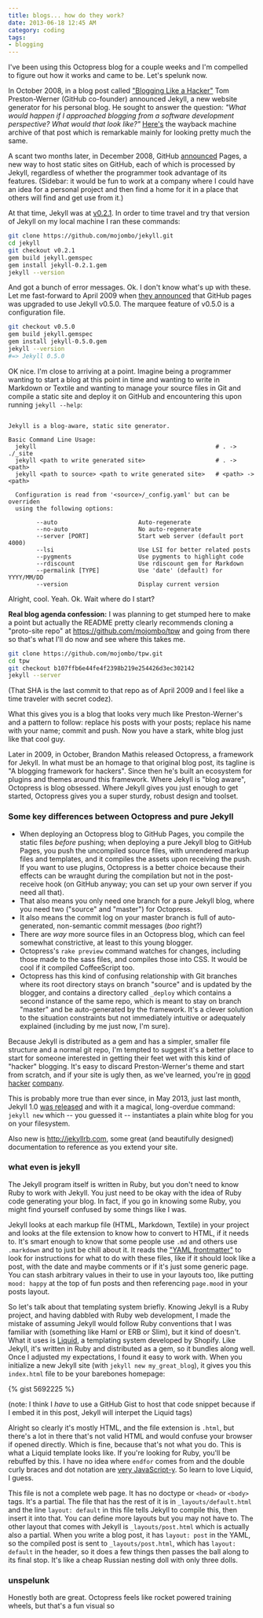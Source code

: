 ```yaml
---
title: blogs... how do they work?
date: 2013-06-18 12:45 AM
category: coding
tags:
- blogging
---
```


I've been using this Octopress blog for a couple weeks and I'm compelled to figure out how it works and came to be. Let's spelunk now.

In October 2008, in a blog post called ["Blogging Like a Hacker"](http://tom.preston-werner.com/2008/11/17/blogging-like-a-hacker.html) Tom Preston-Werner (GitHub co-founder) announced Jekyll, a new website generator for his personal blog. He sought to answer the question: *"What would happen if I approached blogging from a software development perspective? What would that look like?"* [Here's](http://web.archive.org/web/20081220103916/http://tom.preston-werner.com/2008/11/17/blogging-like-a-hacker.html) the wayback machine archive of that post which is remarkable mainly for looking pretty much the same.

A scant two months later, in December 2008, GitHub [announced](https://github.com/blog/272-github-pages) Pages, a new way to host static sites on GitHub, each of which is processed by Jekyll, regardless of whether the programmer took advantage of its features. (Sidebar: it would be fun to work at a company where I could have an idea for a personal project and then find a home for it in a place that others will find and get use from it.)

At that time, Jekyll was at [v0.2.1](https://github.com/mojombo/jekyll/tree/v0.2.1). In order to time travel and try that version of Jekyll on my local machine I ran these commands:

```bash
git clone https://github.com/mojombo/jekyll.git
cd jekyll
git checkout v0.2.1
gem build jekyll.gemspec
gem install jekyll-0.2.1.gem
jekyll --version
```

And got a bunch of error messages. Ok. I don't know what's up with these. Let me fast-forward to April 2009 when [they announced](https://github.com/blog/402-github-pages-upgraded-to-jekyll-0-5-0) that GitHub pages was upgraded to use Jekyll v0.5.0. The marquee feature of v0.5.0 is a configuration file.

```bash
git checkout v0.5.0
gem build jekyll.gemspec
gem install jekyll-0.5.0.gem
jekyll --version
#=> Jekyll 0.5.0
```

OK nice. I'm close to arriving at a point. Imagine being a programmer wanting to start a blog at this point in time and wanting to write in Markdown or Textile and wanting to manage your source files in Git and compile a static site and deploy it on GitHub and encountering this upon running `jekyll --help`:

```

Jekyll is a blog-aware, static site generator.

Basic Command Line Usage:
  jekyll                                                   # . -> ./_site
  jekyll <path to write generated site>                    # . -> <path>
  jekyll <path to source> <path to write generated site>   # <path> -> <path>

  Configuration is read from '<source>/_config.yaml' but can be overriden
  using the following options:

        --auto                       Auto-regenerate
        --no-auto                    No auto-regenerate
        --server [PORT]              Start web server (default port 4000)
        --lsi                        Use LSI for better related posts
        --pygments                   Use pygments to highlight code
        --rdiscount                  Use rdiscount gem for Markdown
        --permalink [TYPE]           Use 'date' (default) for YYYY/MM/DD
        --version                    Display current version

```

Alright, cool. Yeah. Ok. Wait where do I start?

**Real blog agenda confession:** I was planning to get stumped here to make a point but actually the README pretty clearly recommends cloning a "proto-site repo" at <https://github.com/mojombo/tpw> and going from there so that's what I'll do now and see where this takes me.

```bash
git clone https://github.com/mojombo/tpw.git
cd tpw
git checkout b107ffb6e44fe4f2398b219e254426d3ec302142
jekyll --server
```

(That SHA is the last commit to that repo as of April 2009 and I feel like a time traveler with secret codez).

What this gives you is a blog that looks very much like Preston-Werner's and a pattern to follow: replace his posts with your posts; replace his name with your name; commit and push. Now you have a stark, white blog just like that cool guy.

Later in 2009, in October, Brandon Mathis released Octopress, a framework for Jekyll. In what must be an homage to that original blog post, its tagline is "A blogging framework for hackers". Since then he's built an ecosystem for plugins and themes around this framework. Where Jekyll is "blog aware", Octopress is blog obsessed. Where Jekyll gives you just enough to get started, Octopress gives you a super sturdy, robust design and toolset.

### Some key differences between Octopress and pure Jekyll

* When deploying an Octopress blog to GitHub Pages, you compile the static files *before* pushing; when deploying a pure Jekyll blog to GitHub Pages, you push the uncompiled source files, with unrendered markup files and templates, and it compiles the assets upon receiving the push. If you want to use plugins, Octopress is a better choice because their effects can be wraught during the compilation but not in the post-receive hook (on GitHub anyway; you can set up your own server if you need all that).
* That also means you only need one branch for a pure Jekyll blog, where you need two ("source" and "master") for Octopress.
* It also means the commit log on your master branch is full of auto-generated, non-semantic commit messages (*boo* right?)
* There are *way* more source files in an Octopress blog, which can feel somewhat constrictive, at least to this young blogger.
* Octopress's `rake preview` command watches for changes, including those made to the sass files, and compiles those into CSS. It would be cool if it compiled CoffeeScript too.
* Octopress has this kind of confusing relationship with Git branches where its root directory stays on branch "source" and is updated by the blogger, and contains a directory called `_deploy` which contains a second instance of the same repo, which is meant to stay on branch "master" and be auto-generated by the framework. It's a clever solution to the situation constraints but not immediately intuitive or adequately explained (including by me just now, I'm sure).

Because Jekyll is distributed as a gem and has a simpler, smaller file structure and a normal git repo, I'm tempted to suggest it's a better place to start for someone interested in getting their feet wet with this kind of "hacker" blogging. It's easy to discard Preston-Werner's theme and start from scratch, and if your site is ugly then, as we've learned, you're [in](http://www.w3.org/People/Berners-Lee/) [good](http://www.python.org/~guido/) [hacker](http://www.wall.org/~larry/) [company](http://www.aviflombaum.com/).

This is probably more true than ever since, in May 2013, just last month, Jekyll 1.0 [was released](https://github.com/blog/1502-jekyll-turns-1-0) and with it a magical, long-overdue command: `jekyll new` which -- you guessed it -- instantiates a plain white blog for you on your filesystem.

Also new is <http://jekyllrb.com>, some great (and beautifully designed) documentation to reference as you extend your site.

### what even is jekyll

The Jekyll program itself is written in Ruby, but you don't need to know Ruby to work with Jekyll. You just need to be okay with the idea of Ruby code generating your blog. In fact, if you go in knowing some Ruby, you might find yourself confused by some things like I was.

Jekyll looks at each markup file (HTML, Markdown, Textile) in your project and looks at the file extension to know how to convert to HTML, if it needs to. It's smart enough to know that some people use `.md` and others use `.markdown` and to just be chill about it. It reads the ["YAML frontmatter"](http://jekyllrb.com/docs/frontmatter/) to look for instructions for what to do with these files, like if it should look like a post, with the date and maybe comments or if it's just some generic page. You can stash arbitrary values in their to use in your layouts too, like putting `mood: happy` at the top of fun posts and then referencing `page.mood` in your posts layout.

So let's talk about that templating system briefly. Knowing Jekyll is a Ruby project, and having dabbled with Ruby web development, I made the mistake of assuming Jekyll would follow Ruby conventions that I was familiar with (something like Haml or ERB or Slim), but it kind of doesn't. What it uses is [Liquid](https://github.com/Shopify/liquid/), a templating system developed by Shopify. Like Jekyll, it's written in Ruby and distributed as a gem, so it bundles along well. Once I adjusted my expectations, I found it easy to work with. When you initialize a new Jekyll site (with `jekyll new my_great_blog`), it gives you this `index.html` file to be your barebones homepage:

{% gist 5692225 %}

(note: I think I *have* to use a GitHub Gist to host that code snippet because if I embed it in this post, Jekyll will interpet the Liquid tags)

Alright so clearly it's mostly HTML, and the file extension is `.html`, but there's a lot in there that's not valid HTML and would confuse your browser if opened directly. Which is fine, because that's not what you do. This is what a Liquid template looks like. If you're looking for Ruby, you'll be rebuffed by this. I have no idea where `endfor` comes from and the double curly braces and dot notation are [very JavaScript-y](http://handlebarsjs.com/). So learn to love Liquid, I guess.

This file is not a complete web page. It has no doctype or `<head>` or `<body>` tags. It's a partial. The file that has the rest of it is in `_layouts/default.html` and the line `layout: default` in this file tells Jekyll to compile this, then insert it into that. You can define more layouts but you may not have to. The other layout that comes with Jekyll is `_layouts/post.html` which is actually also a partial. When you write a blog post, it has `layout: post` in the YAML, so the compiled post is sent to `_layouts/post.html`, which has `layout: default` in the header, so it does a few things then passes the ball along to its final stop. It's like a cheap Russian nesting doll with only three dolls.

### unspelunk

Honestly both are great. Octopress feels like rocket powered training wheels, but that's a fun visual so
